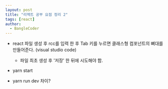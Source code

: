 ```yaml
---
layout: post
title: "리액트 공부 요점 정리 2"
tags: [react]
author:
  - BangleCoder
---
```


- react 파일 생성 후 rcc를 입력 한 후 Tab 키를 누르면 클래스형 컴포넌트의 뼈대를 만들어준다. (visual studio code)

  - 파일 최초 생성 후 '저장' 한 뒤에 시도해야 함.

- yarn start
- yarn run dev
  차이?
